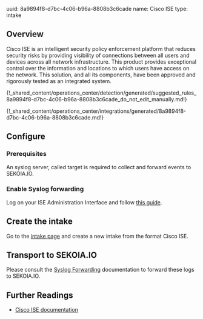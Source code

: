 uuid: 8a9894f8-d7bc-4c06-b96a-8808b3c6cade
name: Cisco ISE
type: intake

## Overview

Cisco ISE is an intelligent security policy enforcement platform that reduces security risks by providing visibility of connections between all users and devices across all network infrastructure. This product provides exceptional control over the information and locations to which users have access on the network. This solution, and all its components, have been approved and rigorously tested as an integrated system.

{!\_shared_content/operations_center/detection/generated/suggested_rules_8a9894f8-d7bc-4c06-b96a-8808b3c6cade_do_not_edit_manually.md!}

{!\_shared_content/operations_center/integrations/generated/8a9894f8-d7bc-4c06-b96a-8808b3c6cade.md!}

## Configure

### Prerequisites

An syslog server, called target is required to collect and forward events to SEKOIA.IO.

### Enable Syslog forwarding

Log on your ISE Administration Interface and follow [this guide](https://www.cisco.com/en/US/docs/security/ise/1.0/user_guide/ise10_logging.html#wp1053250).

## Create the intake

Go to the [intake page](https://app.sekoia.io/operations/intakes) and create a new intake from the format Cisco ISE.

## Transport to SEKOIA.IO

Please consult the [Syslog Forwarding](https://docs.sekoia.io/xdr/features/collect/ingestion_methods/sekoiaio_forwarder/) documentation to forward these logs to SEKOIA.IO.

## Further Readings

- [Cisco ISE documentation](https://www.cisco.com/c/en/us/support/security/identity-services-engine/series.html#~tab-documents)
